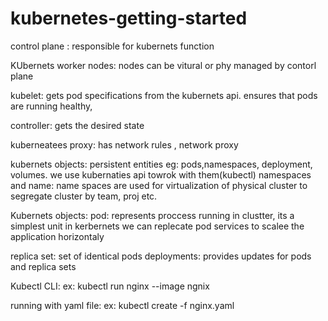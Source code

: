 # kubernetes-getting-started

control plane : responsible for kubernets function

KUbernets worker nodes: nodes can be vitural or phy
managed by contorl plane


kubelet: gets pod specifications from the kubernets api. ensures that pods are running healthy, 

controller: gets the desired state 

kuberneatees proxy: has network rules , network proxy

kubernets objects: persistent entities  eg: pods,namespaces, deployment, volumes. we use kubernaties api towrok with them(kubectl)
namespaces and name: name spaces are used for virtualization of physical cluster to segregate cluster by team, proj etc.

Kubernets objects:
pod: represents proccess running in clustter, its a simplest unit in kerbernets
we can replecate pod services to scalee the application horizontaly

replica set: set of identical pods 
deployments: provides updates for pods and replica sets

Kubectl CLI:
ex: kubectl run nginx --image ngnix

running with yaml file:
ex: kubectl create -f nginx.yaml


